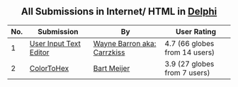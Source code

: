 ﻿<div align="center">

## All Submissions in Internet/ HTML in [Delphi](../ByWorld/delphi.md)

</div>

No.  | Submission | By   | User Rating
---- | ---------- | ---- | -----------
1 | [User Input Text Editor<br />](https://github.com/Planet-Source-Code/wayne-barron-aka-carrzkiss-user-input-text-editor__7-446) | [Wayne Barron aka: Carrzkiss](../ByAuthor/wayne-barron-aka-carrzkiss.md) | 4.7 (66 globes from 14 users)
2 | [ColorToHex<br />](https://github.com/Planet-Source-Code/bart-meijer-colortohex__7-322) | [Bart Meijer](../ByAuthor/bart-meijer.md) | 3.9 (27 globes from 7 users)
